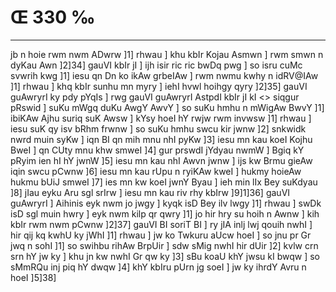 # Œ 330 ‰
---
jb n hoie rwm nwm ADwrw ]1] rhwau ] khu kbIr Kojau Asmwn ] rwm
smwn n dyKau Awn ]2]34] gauVI kbIr jI ] ijh isir ric ric bwDq
pwg ] so isru cuMc svwrih kwg ]1] iesu qn Dn ko ikAw grbeIAw ]
rwm nwmu kwhy n idRV@IAw ]1] rhwau ] khq kbIr sunhu mn myry ] iehI
hvwl hoihgy qyry ]2]35] gauVI guAwryrI ky pdy pYqIs ]
rwg gauVI guAwryrI AstpdI kbIr jI kI
<> siqgur pRswid ] suKu mWgq duKu AwgY AwvY ] so suKu hmhu n mWigAw
BwvY ]1] ibiKAw Ajhu suriq suK Awsw ] kYsy hoeI hY rwjw rwm invwsw
]1] rhwau ] iesu suK qy isv bRhm frwnw ] so suKu hmhu swcu kir jwnw
]2] snkwidk nwrd muin syKw ] iqn BI qn mih mnu nhI pyKw ]3] iesu
mn kau koeI Kojhu BweI ] qn CUty mnu khw smweI ]4] gur prswdI jYdyau
nwmW ] Bgiq kY pRyim ien hI hY jwnW ]5] iesu mn kau nhI Awvn jwnw ]
ijs kw Brmu gieAw iqin swcu pCwnw ]6] iesu mn kau rUpu n ryiKAw
kweI ] hukmy hoieAw hukmu bUiJ smweI ]7] ies mn kw koeI jwnY Byau ]
ieh min lIx Bey suKdyau ]8] jIau eyku Aru sgl srIrw ] iesu mn kau
riv rhy kbIrw ]9]1]36] gauVI guAwryrI ] Aihinis eyk nwm jo jwgy ]
kyqk isD Bey ilv lwgy ]1] rhwau ] swDk isD sgl muin hwry ] eyk
nwm kilp qr qwry ]1] jo hir hry su hoih n Awnw ] kih kbIr rwm nwm
pCwnw ]2]37] gauVI BI soriT BI ] ry jIA inlj lwj qouih nwhI ] hir
qij kq kwhU ky jWhI ]1] rhwau ] jw ko Twkuru aUcw hoeI ] so jnu pr Gr
jwq n sohI ]1] so swihbu rihAw BrpUir ] sdw sMig nwhI hir dUir ]2]
kvlw crn srn hY jw ky ] khu jn kw nwhI Gr qw ky ]3] sBu koaU khY
jwsu kI bwqw ] so sMmRQu inj piq hY dwqw ]4] khY kbIru pUrn jg soeI ]
jw ky ihrdY Avru n hoeI ]5]38]
####
